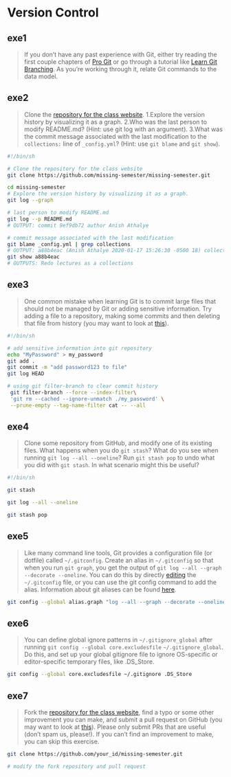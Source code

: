 # Version Control

## exe1

> If you don’t have any past experience with Git, either try reading the first couple chapters of [Pro Git](https://git-scm.com/book/en/v2) or go through a tutorial like [Learn Git Branching](https://learngitbranching.js.org/?locale=zh_CN). As you’re working through it, relate Git commands to the data model.


## exe2

> Clone the [repository for the class website](https://github.com/missing-semester/missing-semester).
> 1.Explore the version history by visualizing it as a graph.
> 2.Who was the last person to modify README.md? (Hint: use git log with an argument).
> 3.What was the commit message associated with the last modification to the `collections:` line of `_config.yml`? (Hint: use `git blame` and `git show`).


```bash
#!/bin/sh

# Clone the repository for the class website
git clone https://github.com/missing-semester/missing-semester.git

cd missing-semester
# Explore the version history by visualizing it as a graph.
git log --graph

# last person to modify README.md
git log --p README.md
# OUTPUT: commit 9ef9db72 author Anish Athalye

# commit message associated with the last modification
git blame _config.yml | grep collections
# OUTPUT: a88b4eac (Anish Athalye 2020-01-17 15:26:30 -0500 18) collections:
git show a88b4eac
# OUTPUTS: Redo lectures as a collections

```


## exe3

> One common mistake when learning Git is to commit large files that should not be managed by Git or adding sensitive information. Try adding a file to a repository, making some commits and then deleting that file from history (you may want to look at [this](https://docs.github.com/en/authentication/keeping-your-account-and-data-secure/removing-sensitive-data-from-a-repository)).

```bash
#!/bin/sh

# add sensitive information into git repository
echo "MyPassword" > my_password
git add .
git commit -m "add password123 to file"
git log HEAD

# using git filter-branch to clear commit history
 git filter-branch --force --index-filter\
 'git rm --cached --ignore-unmatch ./my_password' \
 --prune-empty --tag-name-filter cat -- --all

```


## exe4

> Clone some repository from GitHub, and modify one of its existing files. What happens when you do `git stash`? What do you see when running `git log --all --oneline`? Run `git stash pop` to undo what you did with `git stash`. In what scenario might this be useful?

```bash
#!/bin/sh

git stash

git log --all --oneline

git stash pop

```


## exe5

> Like many command line tools, Git provides a configuration file (or dotfile) called `~/.gitconfig`. Create an alias in `~/.gitconfig` so that when you run `git graph`, you get the output of `git log --all --graph --decorate --oneline`. You can do this by directly [editing](https://git-scm.com/docs/git-config#Documentation/git-config.txt-alias) the `~/.gitconfig` file, or you can use the git config command to add the alias. Information about git aliases can be found [here](https://git-scm.com/book/en/v2/Git-Basics-Git-Aliases).

```bash
git config --global alias.graph "log --all --graph --decorate --oneline"

```


## exe6

> You can define global ignore patterns in `~/.gitignore_global` after running `git config --global core.excludesfile` `~/.gitignore_global`. Do this, and set up your global gitignore file to ignore OS-specific or editor-specific temporary files, like .DS_Store.

```bash
git config --global core.excludesfile ~/.gitignore .DS_Store

```


## exe7

> Fork the [repository for the class website](https://github.com/missing-semester/missing-semester), find a typo or some other improvement you can make, and submit a pull request on GitHub (you may want to look at [this](https://github.com/firstcontributions/first-contributions)). Please only submit PRs that are useful (don’t spam us, please!). If you can’t find an improvement to make, you can skip this exercise.

```bash
git clone https://github.com/your_id/missing-semester.git

# modify the fork repository and pull request

```
